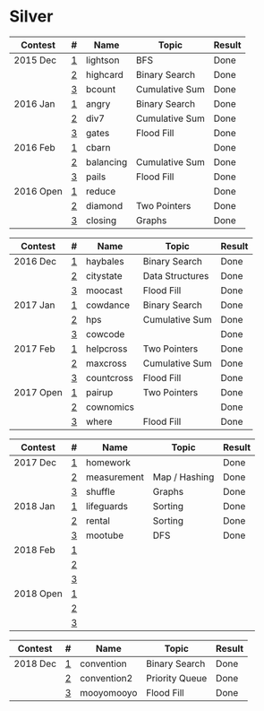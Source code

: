 #  Silver

| Contest         | #                          | Name | Topic            | Result                 |
| ------------- | ------------------------------------- | --------------- | ---------------------- | - |
| 2015 Dec | [1](http://www.usaco.org/index.php?page=viewproblem2&cpid=570) | lightson | BFS | Done |
| | [2](http://www.usaco.org/index.php?page=viewproblem2&cpid=571) | highcard | Binary Search | Done |
| | [3](http://www.usaco.org/index.php?page=viewproblem2&cpid=572) | bcount | Cumulative Sum | Done |
| 2016 Jan | [1](http://www.usaco.org/index.php?page=viewproblem2&cpid=594) | angry | Binary Search | Done |
| | [2](http://www.usaco.org/index.php?page=viewproblem2&cpid=595) | div7 | Cumulative Sum | Done |
| | [3](http://www.usaco.org/index.php?page=viewproblem2&cpid=596) | gates | Flood Fill | Done |
| 2016 Feb | [1](http://www.usaco.org/index.php?page=viewproblem2&cpid=618) | cbarn | | Done |
| | [2](http://www.usaco.org/index.php?page=viewproblem2&cpid=619) | balancing | Cumulative Sum | Done |
| | [3](http://www.usaco.org/index.php?page=viewproblem2&cpid=620) | pails | Flood Fill | Done |
| 2016 Open | [1](http://www.usaco.org/index.php?page=viewproblem2&cpid=642) | reduce | | Done |
| | [2](http://www.usaco.org/index.php?page=viewproblem2&cpid=643) | diamond | Two Pointers | Done |
| | [3](http://www.usaco.org/index.php?page=viewproblem2&cpid=644) | closing | Graphs | Done |

| Contest         | #                          | Name | Topic            | Result                 |
| ------------- | ------------------------------------- | --------------- | ---------------------- | - |
| 2016 Dec | [1](http://www.usaco.org/index.php?page=viewproblem2&cpid=666) | haybales | Binary Search | Done |
| | [2](http://www.usaco.org/index.php?page=viewproblem2&cpid=667) | citystate | Data Structures | Done |
| | [3](http://www.usaco.org/index.php?page=viewproblem2&cpid=668) | moocast | Flood Fill | Done |
| 2017 Jan | [1](http://www.usaco.org/index.php?page=viewproblem2&cpid=690) | cowdance | Binary Search | Done |
| | [2](http://www.usaco.org/index.php?page=viewproblem2&cpid=691) | hps | Cumulative Sum | Done |
| | [3](http://www.usaco.org/index.php?page=viewproblem2&cpid=692) | cowcode | | Done |
| 2017 Feb | [1](http://www.usaco.org/index.php?page=viewproblem2&cpid=714) | helpcross | Two Pointers | Done |
| | [2](http://www.usaco.org/index.php?page=viewproblem2&cpid=715) | maxcross | Cumulative Sum | Done |
| | [3](http://www.usaco.org/index.php?page=viewproblem2&cpid=716) | countcross | Flood Fill | Done |
| 2017 Open | [1](http://www.usaco.org/index.php?page=viewproblem2&cpid=738) | pairup | Two Pointers | Done |
| | [2](http://www.usaco.org/index.php?page=viewproblem2&cpid=739) | cownomics | | Done |
| | [3](http://www.usaco.org/index.php?page=viewproblem2&cpid=740) | where | Flood Fill | Done |

| Contest         | #                          | Name | Topic            | Result                 |
| ------------- | ------------------------------------- | --------------- | ---------------------- | - |
| 2017 Dec | [1](http://www.usaco.org/index.php?page=viewproblem2&cpid=762) | homework |  | Done |
| | [2](http://www.usaco.org/index.php?page=viewproblem2&cpid=763) | measurement | Map / Hashing | Done |
| | [3](http://www.usaco.org/index.php?page=viewproblem2&cpid=764) | shuffle | Graphs | Done |
| 2018 Jan | [1](http://www.usaco.org/index.php?page=viewproblem2&cpid=786) | lifeguards | Sorting | Done |
| | [2](http://www.usaco.org/index.php?page=viewproblem2&cpid=787) | rental | Sorting | Done |
| | [3](http://www.usaco.org/index.php?page=viewproblem2&cpid=788) | mootube | DFS | Done |
| 2018 Feb | [1](http://www.usaco.org/index.php?page=viewproblem2&cpid=714) | | | |
| | [2](http://www.usaco.org/index.php?page=viewproblem2&cpid=715) | | | |
| | [3](http://www.usaco.org/index.php?page=viewproblem2&cpid=716) | | | |
| 2018 Open | [1](http://www.usaco.org/index.php?page=viewproblem2&cpid=738) | | | |
| | [2](http://www.usaco.org/index.php?page=viewproblem2&cpid=739) | | | |
| | [3](http://www.usaco.org/index.php?page=viewproblem2&cpid=740) | | | |

| Contest         | # | Name      | Topic            | Result                 |
| --------------- | - | --------- | ---------------- | ---------------------- |
| 2018 Dec | [1](http://www.usaco.org/index.php?page=viewproblem2&cpid=858) | convention | Binary Search | Done |
| | [2](http://www.usaco.org/index.php?page=viewproblem2&cpid=859) | convention2 | Priority Queue | Done |
| | [3](http://www.usaco.org/index.php?page=viewproblem2&cpid=860) | mooyomooyo | Flood Fill | Done |
